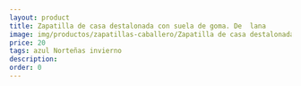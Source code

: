 ```yaml
---
layout: product
title: Zapatilla de casa destalonada con suela de goma. De  lana
image: img/productos/zapatillas-caballero/Zapatilla de casa destalonada con suela de goma. De  lana=20=azul Norteñas invierno.webp
price: 20
tags: azul Norteñas invierno
description: 
order: 0
---
```

